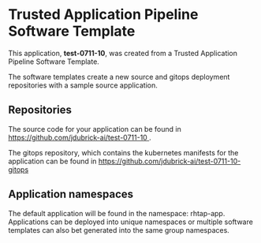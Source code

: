 # Trusted Application Pipeline Software Template

This application, **test-0711-10**, was created from a Trusted Application Pipeline Software Template.

The software templates create a new source and gitops deployment repositories with a sample source application. 

## Repositories

The source code for your application can be found in [https://github.com/jdubrick-ai/test-0711-10 ](https://github.com/jdubrick-ai/test-0711-10 ).
 
The gitops repository, which contains the kubernetes manifests for the application can be found in 
[https://github.com/jdubrick-ai/test-0711-10-gitops ](https://github.com/jdubrick-ai/test-0711-10-gitops ) 

## Application namespaces 

The default application will be found in the namespace: rhtap-app. Applications can be deployed into unique namespaces or multiple software templates can also bet generated into the same group namespaces.  